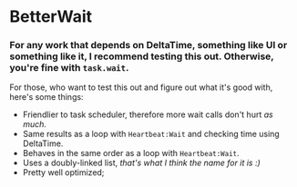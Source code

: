 # BetterWait

### For any work that depends on DeltaTime, something like UI or something like it, I recommend testing this out. Otherwise, you're fine with `task.wait`.

For those, who want to test this out and figure out what it's good with, here's some things:

* Friendlier to task scheduler, therefore more wait calls don't hurt *as much.*
* Same results as a loop with `Heartbeat:Wait` and checking time using DeltaTime.
* Behaves in the same order as a loop with `Heartbeat:Wait`.
* Uses a doubly-linked list, *that's what I think the name for it is :)*
* Pretty well optimized;
